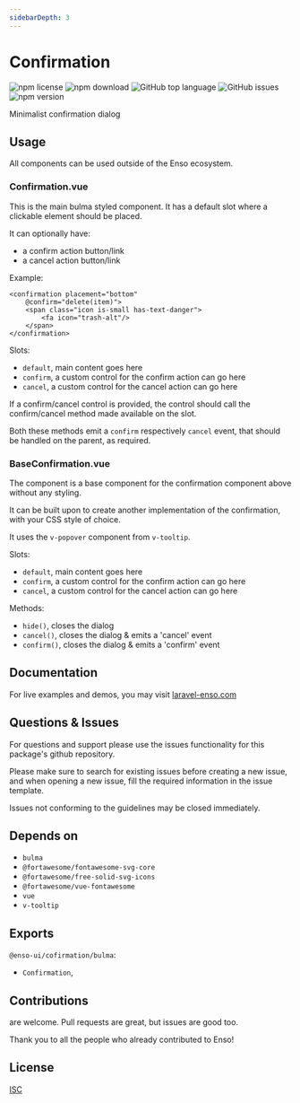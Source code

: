 ```yaml
---
sidebarDepth: 3
---
```


# Confirmation

![npm license](https://img.shields.io/npm/l/@enso-ui/confirmation.svg) 
![npm download](https://img.shields.io/npm/dm/@enso-ui/confirmation.svg) 
![GitHub top language](https://img.shields.io/github/languages/top/enso-ui/confirmation.svg) 
![GitHub issues](https://img.shields.io/github/issues/enso-ui/confirmation.svg) 
![npm version](https://img.shields.io/npm/v/@enso-ui/confirmation.svg) 

Minimalist confirmation dialog

## Usage
All components can be used outside of the Enso ecosystem.

### Confirmation.vue
This is the main bulma styled component. It has a default slot where
a clickable element should be placed.
 
It can optionally have:
- a confirm action button/link
- a cancel action button/link


Example:
```vuejs
<confirmation placement="bottom"
    @confirm="delete(item)">
    <span class="icon is-small has-text-danger">
        <fa icon="trash-alt"/>
    </span>
</confirmation>
```

Slots:
- `default`, main content goes here
- `confirm`, a custom control for the confirm action can go here
- `cancel`, a custom control for the cancel action can go here

If a confirm/cancel control is provided, the control should call the confirm/cancel method 
made available on the slot.

Both these methods emit a `confirm` respectively `cancel` event, that should be 
handled on the parent, as required.

### BaseConfirmation.vue
The component is a base component for the confirmation component above
without any styling.

It can be built upon to create another implementation of the confirmation, 
with your CSS style of choice.

It uses the `v-popover` component from `v-tooltip`.

Slots:
- `default`, main content goes here
- `confirm`, a custom control for the confirm action can go here
- `cancel`, a custom control for the cancel action can go here

Methods:
- `hide()`, closes the dialog
- `cancel()`, closes the dialog & emits a 'cancel' event
- `confirm()`, closes the dialog & emits a 'confirm' event

## Documentation

For live examples and demos, you may visit [laravel-enso.com](https://www.laravel-enso.com)

## Questions & Issues

For questions and support please use the issues functionality
for this package's github repository.

Please make sure to search for existing issues before creating a new issue,
and when opening a new issue, fill the required information in the issue template.

Issues not conforming to the guidelines may be closed immediately.

## Depends on

- `bulma`
- `@fortawesome/fontawesome-svg-core`
- `@fortawesome/free-solid-svg-icons`
- `@fortawesome/vue-fontawesome`
- `vue`
- `v-tooltip`

## Exports

`@enso-ui/cofirmation/bulma`:
- `Confirmation`,

## Contributions

are welcome. Pull requests are great, but issues are good too.

Thank you to all the people who already contributed to Enso!

## License

[ISC](https://opensource.org/licenses/ISC)
